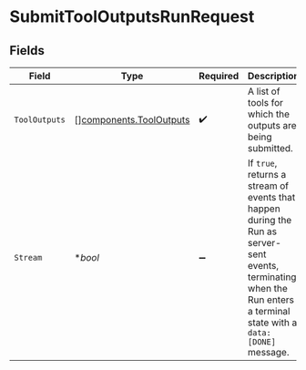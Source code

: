 # SubmitToolOutputsRunRequest


## Fields

| Field                                                                                                                                                                    | Type                                                                                                                                                                     | Required                                                                                                                                                                 | Description                                                                                                                                                              |
| ------------------------------------------------------------------------------------------------------------------------------------------------------------------------ | ------------------------------------------------------------------------------------------------------------------------------------------------------------------------ | ------------------------------------------------------------------------------------------------------------------------------------------------------------------------ | ------------------------------------------------------------------------------------------------------------------------------------------------------------------------ |
| `ToolOutputs`                                                                                                                                                            | [][components.ToolOutputs](../../models/components/tooloutputs.md)                                                                                                       | :heavy_check_mark:                                                                                                                                                       | A list of tools for which the outputs are being submitted.                                                                                                               |
| `Stream`                                                                                                                                                                 | **bool*                                                                                                                                                                  | :heavy_minus_sign:                                                                                                                                                       | If `true`, returns a stream of events that happen during the Run as server-sent events, terminating when the Run enters a terminal state with a `data: [DONE]` message.<br/> |